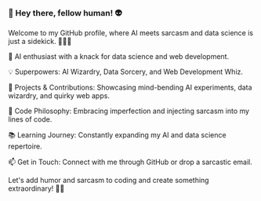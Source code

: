 
### 👋 Hey there, fellow human! 👽

Welcome to my GitHub profile, where AI meets sarcasm and data science is just a sidekick. 🤖💁‍♂️

🧠 AI enthusiast with a knack for data science and web development.

💡 Superpowers: AI Wizardry, Data Sorcery, and Web Development Whiz.

🌟 Projects & Contributions: Showcasing mind-bending AI experiments, data wizardry, and quirky web apps.

🤖 Code Philosophy: Embracing imperfection and injecting sarcasm into my lines of code.

📚 Learning Journey: Constantly expanding my AI and data science repertoire.

📫 Get in Touch: Connect with me through GitHub or drop a sarcastic email.

Let's add humor and sarcasm to coding and create something extraordinary! 🎩✨

<!--
**ArshitArora/ArshitArora** is a ✨ _special_ ✨ repository because its `README.md` (this file) appears on your GitHub profile.

Here are some ideas to get you started:

- 🔭 I’m currently working on ...
- 🌱 I’m currently learning ...
- 👯 I’m looking to collaborate on ...
- 🤔 I’m looking for help with ...
- 💬 Ask me about ...
- 📫 How to reach me: ...
- 😄 Pronouns: ...
- ⚡ Fun fact: ...
-->
